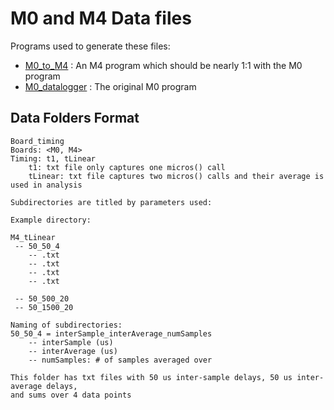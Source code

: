 # M0 and M4 Data files
Programs used to generate these files: 
- [M0_to_M4](https://github.com/Drixitel/Iris-Adafruit-GPS/tree/main/scripts/ada_M4_scripts/M0_to_M4) : An M4 program which should be nearly 1:1 with the M0 program
- [M0_datalogger](https://github.com/Drixitel/Iris-Adafruit-GPS/tree/main/scripts/ada_M0_scripts/M0_datalogger) : The original M0 program

## Data Folders Format 
```
Board_timing
Boards: <M0, M4>
Timing: t1, tLinear 
    t1: txt file only captures one micros() call 
    tLinear: txt file captures two micros() calls and their average is used in analysis 

Subdirectories are titled by parameters used: 

Example directory: 

M4_tLinear
 -- 50_50_4
    -- .txt
    -- .txt
    -- .txt
    -- .txt

 -- 50_500_20
 -- 50_1500_20
```

```
Naming of subdirectories: 
50_50_4 = interSample_interAverage_numSamples 
    -- interSample (us)
    -- interAverage (us)
    -- numSamples: # of samples averaged over

This folder has txt files with 50 us inter-sample delays, 50 us inter-average delays, 
and sums over 4 data points
```